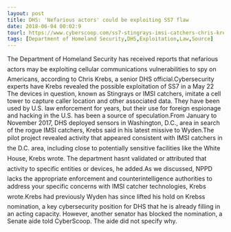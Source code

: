 ```yaml
---
layout: post
title: DHS: 'Nefarious actors' could be exploiting SS7 flaw
date: 2018-06-04 00:02:9
tourl: https://www.cyberscoop.com/ss7-stingrays-imsi-catchers-chris-krebs-dhs-ron-wyden/?category_news=technology
tags: [Department of Homeland Security,DHS,Exploitation,Law,Source]
---
```

The Department of Homeland Security has received reports that nefarious actors may be exploiting cellular communications vulnerabilities to spy on Americans, according to Chris Krebs, a senior DHS official.Cybersecurity experts have Krebs revealed the possible exploitation of SS7 in a May 22 The devices in question, known as Stingrays or IMSI catchers, imitate a cell tower to capture caller location and other associated data. They have been used by U.S. law enforcement for years, but their use for foreign espionage and hacking in the U.S. has been a source of speculation.From January to November 2017, DHS deployed sensors in Washington, D.C., area in search of the rogue IMSI catchers, Krebs said in his latest missive to Wyden.The pilot project revealed activity that appeared consistent with IMSI catchers in the D.C. area, including close to potentially sensitive facilities like the White House, Krebs wrote. The department hasnt validated or attributed that activity to specific entities or devices, he added.As we discussed, NPPD lacks the appropriate enforcement and counterintelligence authorities to address your specific concerns with IMSI catcher technologies, Krebs wrote.Krebs had previously Wyden has since lifted his hold on Krebss nomination, a key cybersecurity position for DHS that he is already filling in an acting capacity. However, another senator has blocked the nomination, a Senate aide told CyberScoop. The aide did not specify why.
